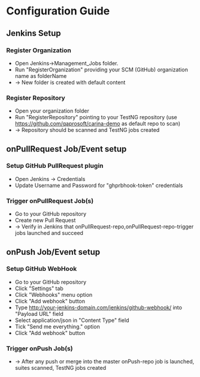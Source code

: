 # Configuration Guide
## Jenkins Setup

### Register Organization
* Open Jenkins->Management_Jobs folder.
* Run "RegisterOrganization" providing your SCM (GitHub) organization name as folderName
* -> New folder is created with default content

### Register Repository
* Open your organization folder
* Run "RegisterRepository" pointing to your TestNG repository (use https://github.com/qaprosoft/carina-demo as default repo to scan)
* -> Repository should be scanned and TestNG jobs created

## onPullRequest Job/Event setup

### Setup GitHub PullRequest plugin 
* Open Jenkins -> Credentials
* Update Username and Password for "ghprbhook-token" credentials

### Trigger onPullRequest Job(s)
* Go to your GitHub repository
* Create new Pull Request
* -> Verify in Jenkins that onPullRequest-repo,onPullRequest-repo-trigger jobs launched and succeed

## onPush Job/Event setup

### Setup GitHub WebHook
* Go to your GitHub repository
* Click "Settings" tab
* Click "Webhooks" menu option
* Click "Add webhook" button
* Type http://your-jenkins-domain.com/jenkins/github-webhook/ into "Payload URL" field
* Select application/json in "Content Type" field
* Tick "Send me everything." option
* Click "Add webhook" button

### Trigger onPush Job(s)
* -> After any push or merge into the master onPush-repo job is launched, suites scanned, TestNG jobs created


 


